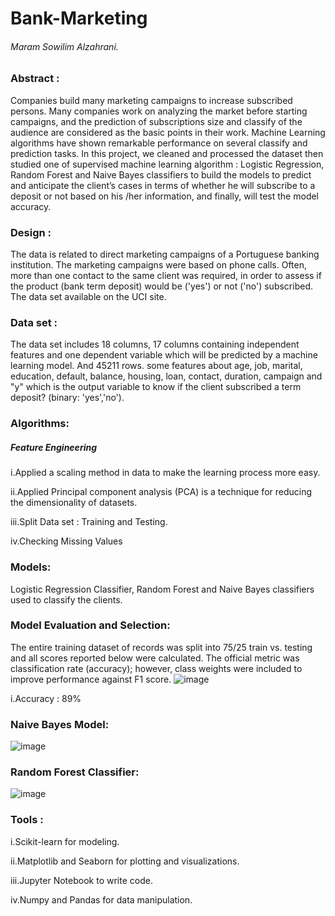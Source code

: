 # Bank-Marketing
###### Maram Sowilim Alzahrani. 
### Abstract :


Companies build many marketing  campaigns  to increase subscribed persons. Many companies work on analyzing the market before starting campaigns, and the prediction of subscriptions size and classify of the audience are considered as the basic points in their work. Machine Learning algorithms   have shown remarkable performance on several classify and prediction  tasks. In this project, we cleaned  and processed the dataset then studied  one  of supervised machine learning algorithm : Logistic Regression, Random Forest and Naive Bayes classifiers to build the models to predict and  anticipate the client’s cases in terms of whether he will subscribe to a deposit or not based on his /her information, and finally, will test the model accuracy.
### Design :


The data is related to direct marketing campaigns of a Portuguese banking institution. The marketing campaigns were based on phone calls. Often, more than one contact to the same client was required, in order to assess if the product (bank term deposit) would be ('yes') or not ('no') subscribed. The data set available on the UCI site.
### Data set :


The data set includes 18 columns, 17 columns containing independent features and one dependent variable which will be predicted by a machine learning model. And 45211 rows. some features about age, job, marital, education, default, balance, housing, loan, contact, duration, campaign and "y" which is the output variable to know if  the client subscribed a term deposit? (binary: 'yes','no').
### Algorithms:


##### Feature Engineering
i.Applied a scaling method in data to make the learning process more easy.

ii.Applied Principal component analysis (PCA) is a technique for reducing the dimensionality of datasets.

iii.Split Data set : Training and Testing.

iv.Checking Missing Values

### Models:


Logistic Regression Classifier, Random Forest and Naive Bayes classifiers  used to classify the clients.
### Model Evaluation and Selection:


The entire training dataset of records was split into 75/25 train vs. testing and all scores reported below were calculated.
The official metric was classification rate (accuracy); however, class weights were included to improve performance against F1 score.
![image](https://user-images.githubusercontent.com/93068310/142160094-b528092c-0d0a-474d-bc82-ea598f475f5a.png)

i.Accuracy : 89%
### Naive Bayes Model:

![image](https://user-images.githubusercontent.com/93068310/142246045-48082652-f768-4d01-a3fd-528579144923.png)

### Random Forest Classifier:

![image](https://user-images.githubusercontent.com/93068310/142246217-3838c79b-cbe4-449c-a00c-718ae366d3f7.png)





### Tools :
i.Scikit-learn for modeling.

ii.Matplotlib and Seaborn for plotting and visualizations.

iii.Jupyter Notebook to write code.

iv.Numpy and Pandas for data manipulation.
